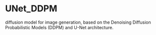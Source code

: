 # UNet_DDPM
diffusion model for image generation, based on the Denoising Diffusion Probabilistic Models (DDPM) and U-Net architecture.
